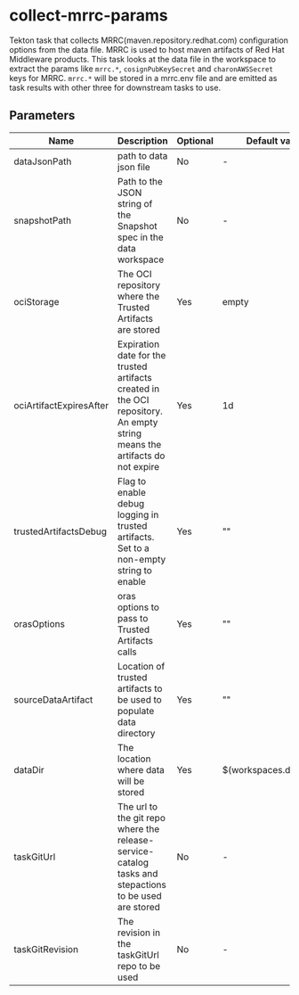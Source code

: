 # collect-mrrc-params

Tekton task that collects MRRC(maven.repository.redhat.com) configuration options from
the data file. MRRC is used to host maven artifacts of Red Hat Middleware products.
This task looks at the data file in the workspace to extract the params like
`mrrc.*`, `cosignPubKeySecret` and `charonAWSSecret` keys for MRRC.
`mrrc.*` will be stored in a mrrc.env file and are emitted as task results with
other three for downstream tasks to use.

## Parameters

| Name                    | Description                                                                                                                | Optional | Default value           |
|-------------------------|----------------------------------------------------------------------------------------------------------------------------|----------|-------------------------|
| dataJsonPath            | path to data json file                                                                                                     | No       | -                       |
| snapshotPath            | Path to the JSON string of the Snapshot spec in the data workspace                                                         | No       | -                       |
| ociStorage              | The OCI repository where the Trusted Artifacts are stored                                                                  | Yes      | empty                   |
| ociArtifactExpiresAfter | Expiration date for the trusted artifacts created in the OCI repository. An empty string means the artifacts do not expire | Yes      | 1d                      |
| trustedArtifactsDebug   | Flag to enable debug logging in trusted artifacts. Set to a non-empty string to enable                                     | Yes      | ""                      |
| orasOptions             | oras options to pass to Trusted Artifacts calls                                                                            | Yes      | ""                      |
| sourceDataArtifact      | Location of trusted artifacts to be used to populate data directory                                                        | Yes      | ""                      |
| dataDir                 | The location where data will be stored                                                                                     | Yes      | $(workspaces.data.path) |
| taskGitUrl              | The url to the git repo where the release-service-catalog tasks and stepactions to be used are stored                      | No       | -                       |
| taskGitRevision         | The revision in the taskGitUrl repo to be used                                                                             | No       | -                       |

